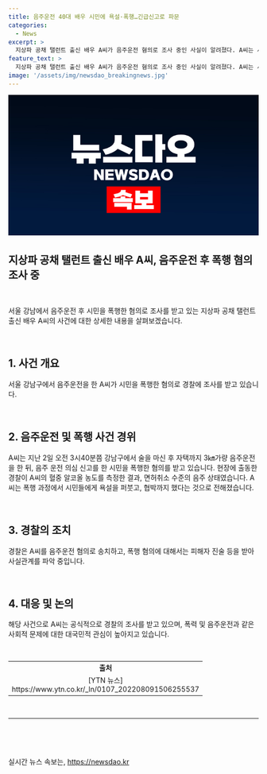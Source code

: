 ```yaml
---
title: 음주운전 40대 배우 시민에 욕설·폭행…긴급신고로 파문
categories:
  - News
excerpt: >
  지상파 공채 탤런트 출신 배우 A씨가 음주운전 혐의로 조사 중인 사실이 알려졌다. A씨는 서울 강남구에서 음주운전을 하다 시민의 신고를 받고 폭행 및 욕설을 가했다. 경찰은 A씨의 음주측정결과가 면허취소 수준이라고 밝혀 조사 중이다. A씨는 시민들을 폭행하며 욕설과 협박을 가했는데, 이에 대한 피해자 진술 등을 받아 혐의를 확인 중이다. A씨의 음주운전 사건에 대한 영상도 공개되었는데, 현재 경찰 조사가 진행 중이다.
feature_text: >
  지상파 공채 탤런트 출신 배우 A씨가 음주운전 혐의로 조사 중인 사실이 알려졌다. A씨는 서울 강남구에서 음주운전을 하다 시민의 신고를 받고 폭행 및 욕설을 가했다. 경찰은 A씨의 음주측정결과가 면허취소 수준이라고 밝혀 조사 중이다. A씨는 시민들을 폭행하며 욕설과 협박을 가했는데, 이에 대한 피해자 진술 등을 받아 혐의를 확인 중이다. A씨의 음주운전 사건에 대한 영상도 공개되었는데, 현재 경찰 조사가 진행 중이다.
image: '/assets/img/newsdao_breakingnews.jpg'
---
```


<p><img src="/assets/img/newsdao_breakingnews.jpg" alt="flaretime 속보" /></p>

<h2 data-ke-size="size24"><b>지상파 공채 탤런트 출신 배우 A씨, 음주운전 후 폭행 혐의 조사 중</b></h2>

<p data-ke-size="size16">&nbsp;</p>

<p>서울 강남에서 음주운전 후 시민을 폭행한 혐의로 조사를 받고 있는 지상파 공채 탤런트 출신 배우 A씨의 사건에 대한 상세한 내용을 살펴보겠습니다.</p>

<p data-ke-size="size16">&nbsp;</p>

<h2 data-ke-size="size26">1. 사건 개요</h2>

<p data-ke-size="size16">서울 강남구에서 음주운전을 한 A씨가 시민을 폭행한 혐의로 경찰에 조사를 받고 있습니다. </p>

<p data-ke-size="size16">&nbsp;</p>

<h2 data-ke-size="size26">2. 음주운전 및 폭행 사건 경위</h2>

<p data-ke-size="size16">A씨는 지난 2일 오전 3시40분쯤 강남구에서 술을 마신 후 자택까지 3㎞가량 음주운전을 한 뒤, 음주 운전 의심 신고를 한 시민을 폭행한 혐의를 받고 있습니다. 현장에 출동한 경찰이 A씨의 혈중 알코올 농도를 측정한 결과, 면허취소 수준의 음주 상태였습니다. A씨는 폭행 과정에서 시민들에게 욕설을 퍼붓고, 협박까지 했다는 것으로 전해졌습니다.</p>

<p data-ke-size="size16">&nbsp;</p>

<h2 data-ke-size="size26">3. 경찰의 조치</h2>

<p data-ke-size="size16">경찰은 A씨를 음주운전 혐의로 송치하고, 폭행 혐의에 대해서는 피해자 진술 등을 받아 사실관계를 파악 중입니다.</p>

<p data-ke-size="size16">&nbsp;</p>

<h2 data-ke-size="size26">4. 대응 및 논의</h2>

<p data-ke-size="size16">해당 사건으로 A씨는 공식적으로 경찰의 조사를 받고 있으며, 폭력 및 음주운전과 같은 사회적 문제에 대한 대국민적 관심이 높아지고 있습니다.</p>

<p data-ke-size="size16">&nbsp;</p>

<table>
    <tbody>
        <tr>
            <td style="text-align: center; height: 17px;"><b>출처</b></td>
        </tr>
        <tr>
            <td style="text-align: center; height: 17px;">[YTN 뉴스]<br>https://www.ytn.co.kr/_ln/0107_202208091506255537</td>
        </tr>
    </tbody>
</table>

<p data-ke-size="size16">&nbsp;</p>

<hr>

<p data-ke-size="size16">&nbsp;</p>

<p data-ke-size="size16">&nbsp;</p>
실시간 뉴스 속보는, <a href="https://newsdao.kr" rel="dofollow">https://newsdao.kr</a>


